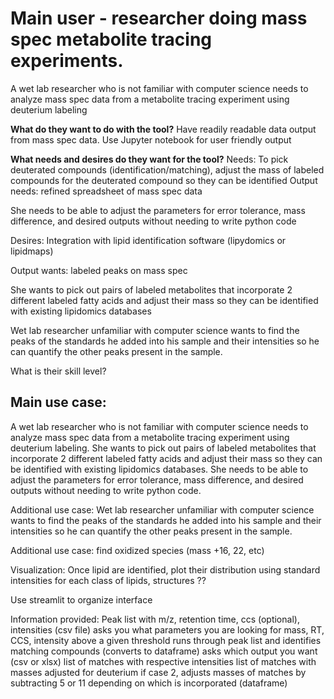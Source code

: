 # Main user - researcher doing mass spec metabolite tracing experiments. 
A wet lab researcher who is not familiar with computer science needs to analyze mass spec data from a metabolite tracing experiment using deuterium labeling

**What do they want to do with the tool?**
Have readily readable data output from mass spec data. Use Jupyter notebook for user friendly output

**What needs and desires do they want for the tool?**
Needs: To pick deuterated compounds (identification/matching), adjust the mass of labeled compounds for the deuterated compound so they can be identified
Output needs: refined spreadsheet of mass spec data

She needs to be able to adjust the parameters for error tolerance, mass difference, and desired outputs without needing to write python code

Desires: Integration with lipid identification software (lipydomics or lipidmaps)

Output wants: labeled peaks on mass spec

She wants to pick out pairs of labeled metabolites that incorporate 2 different labeled fatty acids and adjust their mass so they can be identified with existing lipidomics databases

Wet lab researcher unfamiliar with computer science wants to find the peaks of the standards he added into his sample and their intensities so he can quantify the other peaks present in the sample. 

What is their skill level? 

## Main use case:
A wet lab researcher who is not familiar with computer science needs to analyze mass spec data from a metabolite tracing experiment using deuterium labeling. She wants to pick out pairs of labeled metabolites that incorporate 2 different labeled fatty acids and adjust their mass so they can be identified with existing lipidomics databases. She needs to be able to adjust the parameters for error tolerance, mass difference, and desired outputs without needing to write python code. 

Additional use case:
Wet lab researcher unfamiliar with computer science wants to find the peaks of the standards he added into his sample and their intensities so he can quantify the other peaks present in the sample. 

Additional use case: find oxidized species (mass +16, 22, etc)

Visualization: Once lipid are identified, plot their distribution using standard intensities for each class of lipids, structures ??

Use streamlit to organize interface 

Information provided: Peak list with m/z, retention time, ccs (optional), intensities (csv file)
asks you what parameters you are looking for 
mass, RT, CCS, intensity above a given threshold
runs through peak list and identifies matching compounds (converts to dataframe)
asks which output you want (csv or xlsx)
list of matches with respective intensities
list of matches with masses adjusted for deuterium
if case 2, adjusts masses of matches by subtracting 5 or 11 depending on which is incorporated (dataframe)
